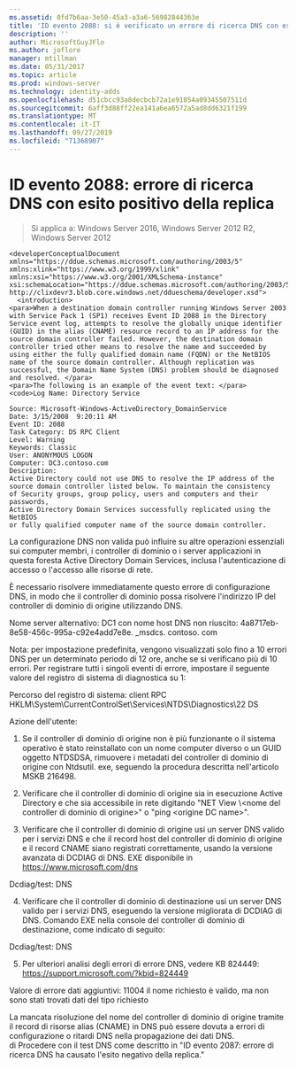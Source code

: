 ```yaml
---
ms.assetid: 0fd7b6aa-3e50-45a3-a3a6-56982844363e
title: 'ID evento 2088: si è verificato un errore di ricerca DNS con esito positivo della replica'
description: ''
author: MicrosoftGuyJFlo
ms.author: joflore
manager: mtillman
ms.date: 05/31/2017
ms.topic: article
ms.prod: windows-server
ms.technology: identity-adds
ms.openlocfilehash: d51cbcc93a8decbcb72a1e91854a09345507511d
ms.sourcegitcommit: 6aff3d88ff22ea141a6ea6572a5ad8dd6321f199
ms.translationtype: MT
ms.contentlocale: it-IT
ms.lasthandoff: 09/27/2019
ms.locfileid: "71368907"
---
```

# <a name="event-id-2088-dns-lookup-failure-occurred-with-replication-success"></a>ID evento 2088: errore di ricerca DNS con esito positivo della replica

>Si applica a: Windows Server 2016, Windows Server 2012 R2, Windows Server 2012

    
    <developerConceptualDocument xmlns="https://ddue.schemas.microsoft.com/authoring/2003/5" xmlns:xlink="https://www.w3.org/1999/xlink" xmlns:xsi="https://www.w3.org/2001/XMLSchema-instance" xsi:schemaLocation="https://ddue.schemas.microsoft.com/authoring/2003/5 http://clixdevr3.blob.core.windows.net/ddueschema/developer.xsd">
      <introduction>
    <para>When a destination domain controller running Windows Server 2003 with Service Pack 1 (SP1) receives Event ID 2088 in the Directory Service event log, attempts to resolve the globally unique identifier (GUID) in the alias (CNAME) resource record to an IP address for the source domain controller failed. However, the destination domain controller tried other means to resolve the name and succeeded by using either the fully qualified domain name (FQDN) or the NetBIOS name of the source domain controller. Although replication was successful, the Domain Name System (DNS) problem should be diagnosed and resolved. </para>
    <para>The following is an example of the event text: </para>
    <code>Log Name: Directory Service

    Source: Microsoft-Windows-ActiveDirectory_DomainService
    Date: 3/15/2008  9:20:11 AM
    Event ID: 2088
    Task Category: DS RPC Client 
    Level: Warning
    Keywords: Classic
    User: ANONYMOUS LOGON
    Computer: DC3.contoso.com
    Description:
    Active Directory could not use DNS to resolve the IP address of the 
    source domain controller listed below. To maintain the consistency 
    of Security groups, group policy, users and computers and their passwords, 
    Active Directory Domain Services successfully replicated using the NetBIOS 
    or fully qualified computer name of the source domain controller. 

La configurazione DNS non valida può influire su altre operazioni essenziali sui computer membri, i controller di dominio o i server applicazioni in questa foresta Active Directory Domain Services, inclusa l'autenticazione di accesso o l'accesso alle risorse di rete. 

È necessario risolvere immediatamente questo errore di configurazione DNS, in modo che il controller di dominio possa risolvere l'indirizzo IP del controller di dominio di origine utilizzando DNS. 

Nome server alternativo: DC1 con nome host DNS non riuscito: 4a8717eb-8e58-456c-995a-c92e4add7e8e. _msdcs. contoso. com 

Nota: per impostazione predefinita, vengono visualizzati solo fino a 10 errori DNS per un determinato periodo di 12 ore, anche se si verificano più di 10 errori.  Per registrare tutti i singoli eventi di errore, impostare il seguente valore del registro di sistema di diagnostica su 1: 

Percorso del registro di sistema: client RPC HKLM\System\CurrentControlSet\Services\NTDS\Diagnostics\22 DS 

Azione dell'utente: 

1) Se il controller di dominio di origine non è più funzionante o il sistema operativo è stato reinstallato con un nome computer diverso o un GUID oggetto NTDSDSA, rimuovere i metadati del controller di dominio di origine con Ntdsutil. exe, seguendo la procedura descritta nell'articolo MSKB 216498. 

2) Verificare che il controller di dominio di origine sia in esecuzione Active Directory e che sia accessibile in rete digitando "NET View \\&lt;nome del controller di dominio di origine&gt;" o "ping &lt;origine DC name&gt;". 

3) Verificare che il controller di dominio di origine usi un server DNS valido per i servizi DNS e che il record host del controller di dominio di origine e il record CNAME siano registrati correttamente, usando la versione avanzata di DCDIAG di DNS. EXE disponibile in <https://www.microsoft.com/dns> 

Dcdiag/test: DNS 

4) Verificare che il controller di dominio di destinazione usi un server DNS valido per i servizi DNS, eseguendo la versione migliorata di DCDIAG di DNS. Comando EXE nella console del controller di dominio di destinazione, come indicato di seguito: 

Dcdiag/test: DNS 

5) Per ulteriori analisi degli errori di errore DNS, vedere KB 824449: <https://support.microsoft.com/?kbid=824449> 

Valore di errore dati aggiuntivi: 11004 il nome richiesto è valido, ma non sono stati trovati dati del tipo richiesto</code> </introduction>
  <section>
    <title>Diagnosi</title>
    <content>
      <para>La mancata risoluzione del nome del controller di dominio di origine tramite il record di risorse alias (CNAME) in DNS può essere dovuta a errori di configurazione o ritardi DNS nella propagazione dei dati DNS.</para>
    </content>
  </section>
  <section>
    <content>di 
    <title>risoluzione</title> 
      <para>Procedere con il test DNS come descritto in &quot;<link xlink:href="85b1d179-f53e-4f95-b0b8-5b1c096a8076">ID evento 2087: errore di ricerca DNS ha causato l'esito negativo della replica</link>.&quot;</para>
    </content>
  </section>
  <relatedTopics />
</developerConceptualDocument>


